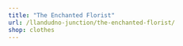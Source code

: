 ```yaml
---
title: "The Enchanted Florist"
url: /llandudno-junction/the-enchanted-florist/
shop: clothes
---
```

